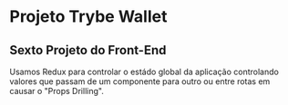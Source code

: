 # Projeto Trybe Wallet
## Sexto Projeto do Front-End

Usamos Redux para controlar o estádo global da aplicação controlando valores que passam de um componente para outro ou entre rotas em causar o "Props Drilling".
